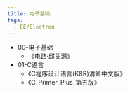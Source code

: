 ```yaml
---
title: 电子基础
tags:
  - EE/Electron
---
```



* 00-电子基础
  * 《电路·邱关源》
* 01-C语言
  * 《C程序设计语言(K&R)清晰中文版》
  * 《C_Primer_Plus_第五版》
